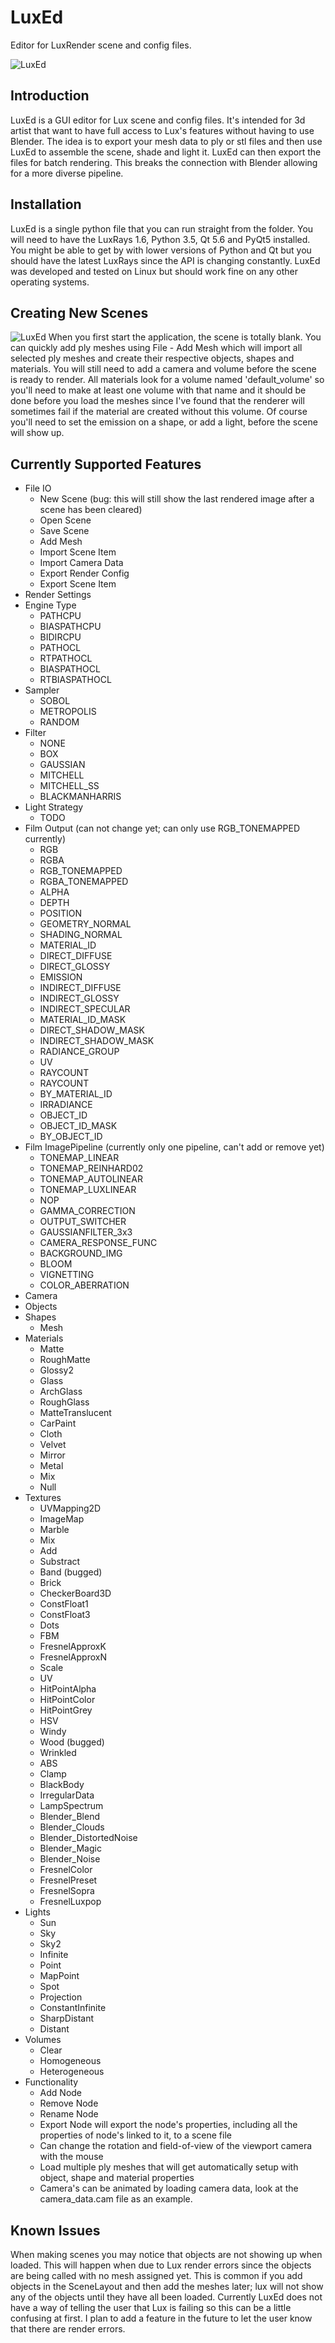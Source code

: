 LuxEd
=======

Editor for LuxRender scene and config files.

![LuxEd](https://raw.githubusercontent.com/richardlayman/luxed/master/ui.png)

Introduction
---------------
LuxEd is a GUI editor for Lux scene and config files. It's intended for 3d artist that want to have full access to Lux's features without having to use Blender. The idea is to export your mesh data to ply or stl files and then use LuxEd to assemble the scene, shade and light it. LuxEd can then export the files for batch rendering. This breaks the connection with Blender allowing for a more diverse pipeline.

Installation
---------------
LuxEd is a single python file that you can run straight from the folder. You will need to have the LuxRays 1.6, Python 3.5, Qt 5.6 and PyQt5 installed. You might be able to get by with lower versions of Python and Qt but you should have the latest LuxRays since the API is changing constantly. LuxEd was developed and tested on Linux but should work fine on any other operating systems.

Creating New Scenes
---------------
![LuxEd](https://raw.githubusercontent.com/richardlayman/luxed/master/fan.png)
When you first start the application, the scene is totally blank. You can quickly add ply meshes using File - Add Mesh  which will import all selected ply meshes and create their respective objects, shapes and materials. You will still need to add a camera and volume before the scene is ready to render. All materials look for a volume named 'default\_volume' so you'll need to make at least one volume with that name and it should be done before you load the meshes since I've found that the renderer will sometimes fail if the material are created without this volume. Of course you'll need to set the emission on a shape, or add a light, before the scene will show up.

Currently Supported Features
---------------
- File IO
  * New Scene (bug: this will still show the last rendered image after a scene has been cleared)
  * Open Scene
  * Save Scene
  * Add Mesh
  * Import Scene Item
  * Import Camera Data
  * Export Render Config
  * Export Scene Item
- Render Settings
- Engine Type
  * PATHCPU
  * BIASPATHCPU
  * BIDIRCPU
  * PATHOCL
  * RTPATHOCL
  * BIASPATHOCL
  * RTBIASPATHOCL
- Sampler
  * SOBOL
  * METROPOLIS
  * RANDOM
- Filter
  * NONE
  * BOX
  * GAUSSIAN
  * MITCHELL
  * MITCHELL\_SS 
  * BLACKMANHARRIS
- Light Strategy
  * TODO
- Film Output (can not change yet; can only use RGB\_TONEMAPPED currently)
  * RGB
  * RGBA
  * RGB\_TONEMAPPED
  * RGBA\_TONEMAPPED
  * ALPHA
  * DEPTH
  * POSITION
  * GEOMETRY\_NORMAL
  * SHADING\_NORMAL
  * MATERIAL\_ID
  * DIRECT\_DIFFUSE
  * DIRECT\_GLOSSY
  * EMISSION
  * INDIRECT\_DIFFUSE
  * INDIRECT\_GLOSSY
  * INDIRECT\_SPECULAR
  * MATERIAL\_ID\_MASK
  * DIRECT\_SHADOW\_MASK
  * INDIRECT\_SHADOW\_MASK
  * RADIANCE\_GROUP
  * UV
  * RAYCOUNT
  * RAYCOUNT
  * BY\_MATERIAL\_ID
  * IRRADIANCE
  * OBJECT\_ID
  * OBJECT\_ID\_MASK
  * BY\_OBJECT\_ID
- Film ImagePipeline (currently only one pipeline, can't add or remove yet)
  * TONEMAP\_LINEAR
  * TONEMAP\_REINHARD02
  * TONEMAP\_AUTOLINEAR
  * TONEMAP\_LUXLINEAR
  * NOP
  * GAMMA\_CORRECTION
  * OUTPUT\_SWITCHER
  * GAUSSIANFILTER\_3x3
  * CAMERA\_RESPONSE\_FUNC
  * BACKGROUND\_IMG
  * BLOOM
  * VIGNETTING
  * COLOR\_ABERRATION
- Camera
- Objects
- Shapes
  * Mesh
- Materials
  * Matte
  * RoughMatte
  * Glossy2
  * Glass
  * ArchGlass
  * RoughGlass
  * MatteTranslucent
  * CarPaint
  * Cloth
  * Velvet
  * Mirror
  * Metal
  * Mix
  * Null
- Textures
  * UVMapping2D
  * ImageMap
  * Marble
  * Mix
  * Add
  * Substract
  * Band (bugged)
  * Brick
  * CheckerBoard3D
  * ConstFloat1
  * ConstFloat3
  * Dots
  * FBM
  * FresnelApproxK
  * FresnelApproxN
  * Scale
  * UV
  * HitPointAlpha
  * HitPointColor
  * HitPointGrey
  * HSV
  * Windy
  * Wood (bugged)
  * Wrinkled
  * ABS
  * Clamp
  * BlackBody
  * IrregularData
  * LampSpectrum
  * Blender\_Blend
  * Blender\_Clouds
  * Blender\_DistortedNoise
  * Blender\_Magic
  * Blender\_Noise
  * FresnelColor
  * FresnelPreset
  * FresnelSopra
  * FresnelLuxpop
- Lights
  * Sun
  * Sky
  * Sky2
  * Infinite
  * Point
  * MapPoint
  * Spot
  * Projection
  * ConstantInfinite
  * SharpDistant
  * Distant 
- Volumes
  * Clear
  * Homogeneous
  * Heterogeneous 
- Functionality
  * Add Node
  * Remove Node
  * Rename Node
  * Export Node will export the node's properties, including all the properties of node's linked to it, to a scene file
  * Can change the rotation and field-of-view of the viewport camera with the mouse
  * Load multiple ply meshes that will get automatically setup with object, shape and material properties
  * Camera's can be animated by loading camera data, look at the camera\_data.cam file as an example.

Known Issues
---------------
When making scenes you may notice that objects are not showing up when loaded. This will happen when due to Lux render errors since the objects are being called with no mesh assigned yet. This is common if you add objects in the SceneLayout and then add the meshes later; lux will not show any of the objects until they have all been loaded. Currently LuxEd does not have a way of telling the user that Lux is failing so this can be a little confusing at first. I plan to add a feature in the future to let the user know that there are render errors.


